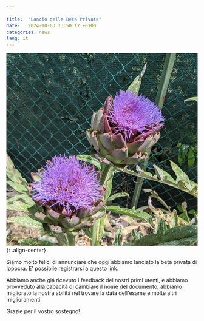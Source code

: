 ```yaml
---

title:  "Lancio della Beta Privata"
date:   2024-10-03 13:50:17 +0100
categories: news
lang: it
---
```


![image-center](/assets/images/opening-beta-flower.png){: .align-center}

Siamo molto felici di annunciare che oggi abbiamo lanciato la beta privata di Ippocra.
E' possibile registrarsi a questo [link](https://app.ippocra.com/register).

Abbiamo anche giá ricevuto i feedback dei nostri primi utenti, e abbiamo provveduto 
alla capacitá di cambiare il nome del documento, abbiamo migliorato la nostra abilitá nel
trovare la data dell'esame e molte altri miglioramenti.

Grazie per il vostro sostegno!
